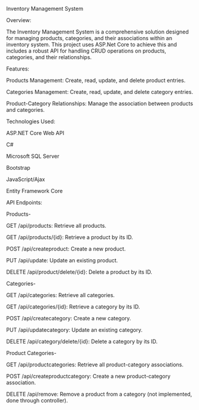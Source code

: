 Inventory Management System 

Overview:

The Inventory Management System is a comprehensive solution designed for managing products, categories, and their associations within an inventory system. This project uses ASP.Net Core to achieve this and includes a robust API for handling CRUD operations on products, categories, and their relationships.

Features:

Products Management: Create, read, update, and delete product entries.

Categories Management: Create, read, update, and delete category entries.

Product-Category Relationships: Manage the association between products and categories.

Technologies Used:

ASP.NET Core Web API

C#

Microsoft SQL Server

Bootstrap 

JavaScript/Ajax

Entity Framework Core



API Endpoints:

Products-

GET /api/products: Retrieve all products.

GET /api/products/{id}: Retrieve a product by its ID.

POST /api/createproduct: Create a new product.

PUT /api/update: Update an existing product.

DELETE /api/product/delete/{id}: Delete a product by its ID.

Categories-

GET /api/categories: Retrieve all categories.

GET /api/categories/{id}: Retrieve a category by its ID.

POST /api/createcategory: Create a new category.

PUT /api/updatecategory: Update an existing category.

DELETE /api/category/delete/{id}: Delete a category by its ID.

Product Categories-

GET /api/productcategories: Retrieve all product-category associations.

POST /api/createproductcategory: Create a new product-category association.

DELETE /api/remove: Remove a product from a category (not implemented, done through controller).
